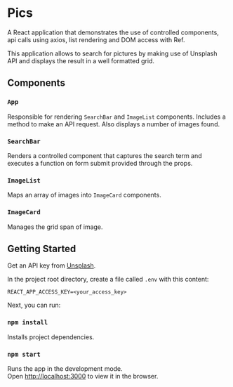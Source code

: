 # Pics

A React application that demonstrates the use of controlled components, api calls using axios, list rendering and DOM access with Ref. 

This application allows to search for pictures by making use of Unsplash API and displays the result in a well formatted grid.

## Components

### `App`

Responsible for rendering `SearchBar` and `ImageList` components. Includes a method to make an API request. Also displays a number of images found.

### `SearchBar` 

Renders a controlled component that captures the search term and executes a function on form submit provided through the props.

### `ImageList`

Maps an array of images into `ImageCard` components.

### `ImageCard`

Manages the grid span of image.

## Getting Started

Get an API key from [Unsplash](https://unsplash.com/).

In the project root directory, create a file called `.env` with this content:

```
REACT_APP_ACCESS_KEY=<your_access_key>
```

Next, you can run:

### `npm install`

Installs project dependencies.

### `npm start`

Runs the app in the development mode.\
Open [http://localhost:3000](http://localhost:3000) to view it in the browser.

